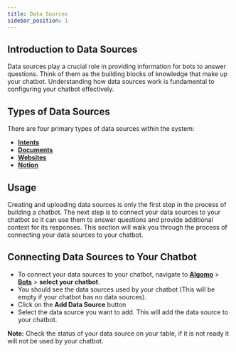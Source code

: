 ```yaml
---
title: Data Sources
sidebar_position: 1
---
```


## Introduction to Data Sources

Data sources play a crucial role in providing information for bots to answer questions. Think of them as the building blocks of knowledge that make up your chatbot. Understanding how data sources work is fundamental to configuring your chatbot effectively.

## Types of Data Sources

There are four primary types of data sources within the system:

- [**Intents**](./Intents.md)
- [**Documents**](./Documents.md)
- [**Websites**](./Website.md)
- [**Notion**](./Notion.md)

## Usage

Creating and uploading data sources is only the first step in the process of building a chatbot. The next step is to connect your data sources to your chatbot so it can use them to answer questions and provide additional context for its responses. This section will walk you through the process of connecting your data sources to your chatbot.

## Connecting Data Sources to Your Chatbot

- To connect your data sources to your chatbot, navigate to [**Algomo**](https://app.algomo.com/) > [**Bots**](https://app.algomo.com/bots) > **select your chatbot**.
- You should see the data sources used by your chatbot (This will be empty if your chatbot has no data sources).
- Click on the **Add Data Source** button
- Select the data source you want to add. This will add the data source to your chatbot.

**Note:** Check the status of your data source on your table, if it is not ready it will not be used by your chatbot.
